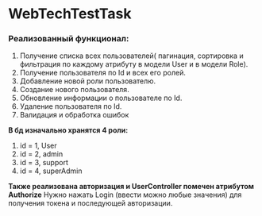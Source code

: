 # WebTechTestTask
### Реализованный функционал:
1. Получение списка всех пользователей( пагинация, сортировка и фильтрация по каждому атрибуту в модели User и в модели Role).
2. Получение пользователя по Id и всех его ролей.
3. Добавление новой роли пользователю.
4. Создание нового пользователя.
5. Обновление информации о пользователе по Id.
6. Удаление пользователя по Id.
7. Валидация и обработка ошибок

__В бд изначально хранятся 4 роли:__
1. id = 1, User
2. id = 2, admin
3. id = 3, support
4. id = 4, superAdmin

__Также реализована авторизация и UserController помечен атрибутом Authorize__
Нужно нажать Login (ввести можно любые значения) для получения токена и последующей авторизации.

